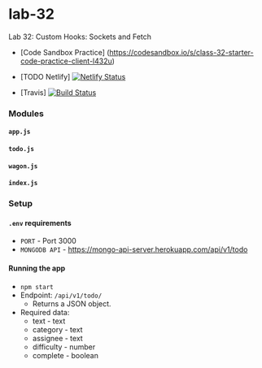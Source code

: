 # lab-32
Lab 32: Custom Hooks: Sockets and Fetch

* [Code Sandbox Practice] (https://codesandbox.io/s/class-32-starter-code-practice-client-l432u)

* [TODO Netlify] [![Netlify Status](https://api.netlify.com/api/v1/badges/7f3d3497-964c-4be9-86d1-af31396ae4c2/deploy-status)](https://app.netlify.com/sites/dreamy-jennings-f47482/deploys)

* [Travis] [![Build Status](https://travis-ci.org/colosrjones-401d4/lab-32.svg?branch=master)](https://travis-ci.org/colosrjones-401d4/lab-32)

### Modules
#### `app.js`
#### `todo.js`
#### `wagon.js`
#### `index.js`

### Setup
#### `.env` requirements
* `PORT` - Port 3000
* `MONGODB API` - https://mongo-api-server.herokuapp.com/api/v1/todo

#### Running the app
* `npm start`
* Endpoint: `/api/v1/todo/`
  * Returns a JSON object.
* Required data:
  * text - text
  * category - text
  * assignee - text
  * difficulty - number
  * complete - boolean
